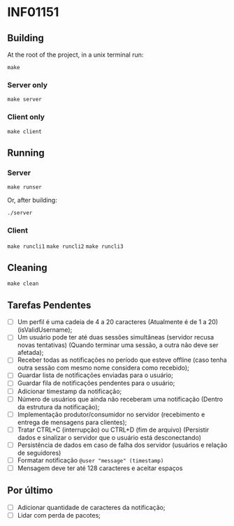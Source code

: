 # INF01151

## Building

At the root of the project, in a unix terminal run:

`make`

### Server only

`make server`

### Client only

`make client`

## Running

### Server

`make runser`

Or, after building:

`./server`

### Client

`make runcli1`
`make runcli2`
`make runcli3`

## Cleaning

`make clean`

## Tarefas Pendentes

- [ ] Um perfil é uma cadeia de 4 a 20 caracteres (Atualmente é de 1 a 20) (isValidUsername);
- [ ] Um usuário pode ter até duas sessões simultâneas (servidor recusa novas tentativas) (Quando terminar uma sessão, a outra não deve ser afetada);
- [ ] Receber todas as notificações no período que esteve offline (caso tenha outra sessão com mesmo nome considera como recebido);
- [ ] Guardar lista de notificações enviadas para o usuário;
- [ ] Guardar fila de notificações pendentes para o usuário;
- [ ] Adicionar timestamp da notificação;
- [ ] Número de usuários que ainda não receberam uma notificação (Dentro da estrutura da notificação);
- [ ] Implementação produtor/consumidor no servidor (recebimento e entrega de mensagens para clientes);
- [ ] Tratar CTRL+C (interrupção) ou CTRL+D (fim de arquivo) (Persistir dados e sinalizar o servidor que o usuário está desconectando)
- [ ] Persistência de dados em caso de falha dos servidor (usuários e relação de seguidores)
- [ ] Formatar notificação `@user "message" (timestamp)`
- [ ] Mensagem deve ter até 128 caracteres e aceitar espaços

## Por último
- [ ] Adicionar quantidade de caracteres da notificação;
- [ ] Lidar com perda de pacotes;
